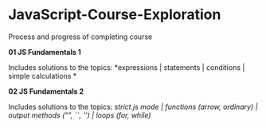 # JavaScript-Course-Exploration
Process and progress of completing course

**01 JS Fundamentals 1**

Includes solutions to the topics:
*expressions | statements | conditions | simple calculations *

**02 JS Fundamentals 2**

Includes solutions to the topics:
*strict.js mode | functions (arrow, ordinary) | output methods ("", ``, '') | loops (for, while)*

